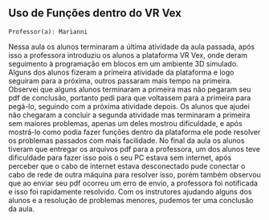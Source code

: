 
## Uso de Funções dentro do VR Vex

` Professor(a): Marianni `

Nessa aula os alunos terminaram a última atividade da aula passada, após isso a professora introduziu os alunos a plataforma VR Vex, onde deram seguimento à programação em blocos em um ambiente 3D simulado.
Alguns dos alunos fizeram a primeira atividade da plataforma e logo seguiram para a próxima, outros passaram mais tempo na primeira. Observei que alguns alunos terminaram a primeira mas não pegaram seu pdf de conclusão, portanto pedi para que voltassem para a primeira para pegá-lo, seguindo com a próxima atividade depois.
Os alunos que ajudei não chegaram a concluir a segunda atividade mas terminaram a primeira sem maiores problemas, apenas um deles mostrou dificuldade, e após mostrá-lo como podia fazer funções dentro da plataforma ele pode resolver os problemas passados com mais facilidade.
No final da aula os alunos tiveram que entregar os arquivos pdf para a professora, um dos alunos teve dificuldade para fazer isso pois o seu PC estava sem internet, após perceber que o cabo de internet estava desconectado pude conectar o cabo de rede de outra máquina para resolver isso, porém também observou que ao enviar seu pdf ocorreu um erro de envio, a professora foi notificada e isso foi rapidamente resolvido. Com os instrutores ajudando alguns dos alunos e a resolução de problemas menores, pudemos ter uma conclusão da aula.

